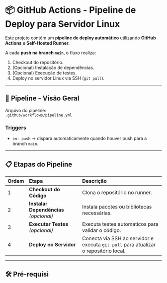 # 📦 GitHub Actions - Pipeline de Deploy para Servidor Linux

Este projeto contém um **pipeline de deploy automático** utilizando **GitHub Actions** e **Self-Hosted Runner**.

A cada **push na branch `main`**, o fluxo realiza:

1. Checkout do repositório.
2. (Opcional) Instalação de dependências.
3. (Opcional) Execução de testes.
4. Deploy no servidor Linux via SSH (`git pull`).

---

## 🚀 Pipeline - Visão Geral

Arquivo do pipeline:  
`.github/workflows/pipeline.yml`

### Triggers
- `on: push` → dispara automaticamente quando houver push para a branch `main`.

---

## 📋 Etapas do Pipeline

| Ordem | Etapa | Descrição |
|:-----|:------|:----------|
| 1 | **Checkout do Código** | Clona o repositório no runner. |
| 2 | **Instalar Dependências** *(opcional)* | Instala pacotes ou bibliotecas necessárias. |
| 3 | **Executar Testes** *(opcional)* | Executa testes automáticos para validar o código. |
| 4 | **Deploy no Servidor** | Conecta via SSH ao servidor e executa `git pull` para atualizar o repositório local. |

---

## 🛠 Pré-requisi
